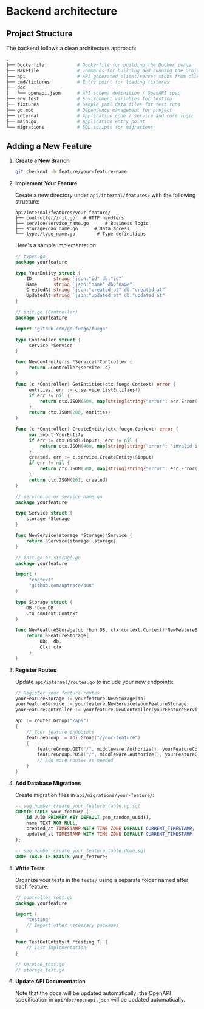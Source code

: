 # Backend architecture

## Project Structure

The backend follows a clean architecture approach:

```sh
.
├── Dockerfile            # Dockerfile for building the Docker image
├── Makefile              # commands for building and running the project
├── api                   # API generated client/server stubs from client
├── cmd/fixtures          # Entry point for loading fixtures
├── doc
│   └── openapi.json      # API schema definition / OpenAPI spec
├── env.test              # Environment variables for testing
├── fixtures              # Sample yaml data files for test runs
├── go.mod                # Dependency management for project
├── internal              # Application code / service and core logic
├── main.go               # Application entry point
└── migrations            # SQL scripts for migrations
```

## Adding a New Feature

1. **Create a New Branch**

   ```bash
   git checkout -b feature/your-feature-name
   ```

2. **Implement Your Feature**

   Create a new directory under `api/internal/features/` with the following structure:

   ```
   api/internal/features/your-feature/
   ├── controller/init.go   # HTTP handlers
   ├── service/service_name.go      # Business logic
   ├── storage/dao_name.go      # Data access
   └── types/type_name.go        # Type definitions
   ```

   Here's a sample implementation:

   ```go
   // types.go
   package yourfeature
   
   type YourEntity struct {
       ID        string `json:"id" db:"id"`
       Name      string `json:"name" db:"name"`
       CreatedAt string `json:"created_at" db:"created_at"`
       UpdatedAt string `json:"updated_at" db:"updated_at"`
   }
   
   // init.go (Controller)
   package yourfeature

   import "github.com/go-fuego/fuego"

   type Controller struct {
        service *Service
   }

   func NewController(s *Service)*Controller {
        return &Controller{service: s}
   }

   func (c *Controller) GetEntities(ctx fuego.Context) error {
        entities, err := c.service.ListEntities()
        if err != nil {
            return ctx.JSON(500, map[string]string{"error": err.Error()})
        }
        return ctx.JSON(200, entities)
   }

   func (c *Controller) CreateEntity(ctx fuego.Context) error {
        var input YourEntity
        if err := ctx.Bind(&input); err != nil {
            return ctx.JSON(400, map[string]string{"error": "invalid input"})
        }
        created, err := c.service.CreateEntity(&input)
        if err != nil {
            return ctx.JSON(500, map[string]string{"error": err.Error()})
        }
        return ctx.JSON(201, created)
   }

   // service.go or service_name.go
   package yourfeature

   type Service struct {
       storage *Storage
   }

   func NewService(storage *Storage)*Service {
       return &Service{storage: storage}
   }

   // init.go or storage.go
   package yourfeature

   import (
        "context"
        "github.com/uptrace/bun"
   )

   type Storage struct {
       DB *bun.DB
       Ctx context.Context
   }

   func NewFeatureStorage(db *bun.DB, ctx context.Context)*NewFeatureStorage {
       return &FeatureStorage{
            DB:  db,
            Ctx: ctx
        }
   }

   ```

3. **Register Routes**

   Update `api/internal/routes.go` to include your new endpoints:

   ```go
   // Register your feature routes
   yourFeatureStorage := yourfeature.NewStorage(db)
   yourFeatureService := yourfeature.NewService(yourFeatureStorage)
   yourFeatureController := yourfeature.NewController(yourFeatureService)
   
   api := router.Group("/api")
   {
       // Your feature endpoints
       featureGroup := api.Group("/your-feature")
       {
           featureGroup.GET("/", middleware.Authorize(), yourFeatureController.GetEntities)
           featureGroup.POST("/", middleware.Authorize(), yourFeatureController.CreateEntity)
           // Add more routes as needed
       }
   }
   ```

4. **Add Database Migrations**

   Create migration files in `api/migrations/your-feature/`:

   ```sql
   -- seq_number_create_your_feature_table.up.sql
   CREATE TABLE your_feature (
       id UUID PRIMARY KEY DEFAULT gen_random_uuid(),
       name TEXT NOT NULL,
       created_at TIMESTAMP WITH TIME ZONE DEFAULT CURRENT_TIMESTAMP,
       updated_at TIMESTAMP WITH TIME ZONE DEFAULT CURRENT_TIMESTAMP
   );
   
   -- seq_number_create_your_feature_table.down.sql
   DROP TABLE IF EXISTS your_feature;
   ```

5. **Write Tests**

   Organize your tests in the `tests/` using a separate folder named after each feature:

   ```go
   // controller_test.go
   package yourfeature
   
   import (
       "testing"
       // Import other necessary packages
   )
   
   func TestGetEntity(t *testing.T) {
       // Test implementation
   }
   
   // service_test.go
   // storage_test.go
   ```

6. **Update API Documentation**

   Note that the docs will be updated automatically; the OpenAPI specification in `api/doc/openapi.json` will be updated automatically.
